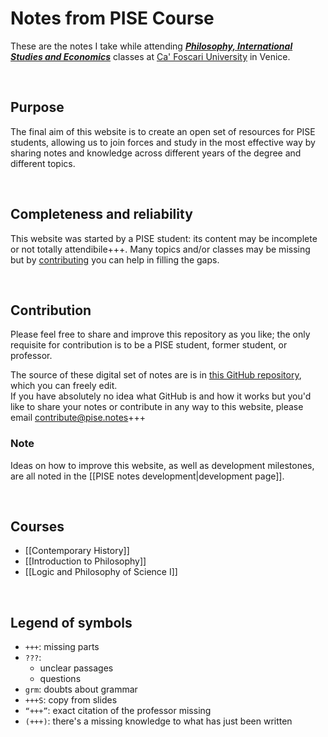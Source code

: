 # Notes from PISE Course

These are the notes I take while attending [***Philosophy, International Studies and Economics***](https://unive.it/pise) classes at [Ca' Foscari University](https://unive.it) in Venice.

<br>

## Purpose

The final aim of this website is to create an open set of resources for PISE students, allowing us to join forces and study in the most effective way by sharing notes and knowledge across different years of the degree and different topics.

<br>

## Completeness and reliability

This website was started by a PISE student: its content may be incomplete or not totally attendibile+++. Many topics and/or classes may be missing but by [contributing](#contribution) you can help in filling the gaps.

<br>

## Contribution

Please feel free to share and improve this repository as you like; the only requisite for contribution is to be a PISE student, former student, or professor.

The source of these digital set of notes are is in [this GitHub repository](https://tommi.space/xplosionmind/PISE-notes), which you can freely edit.   
If you have absolutely no idea what GitHub is and how it works but you'd like to share your notes or contribute in any way to this website, please email contribute@pise.notes+++ 

### Note

Ideas on how to improve this website, as well as development milestones, are all noted in the [[PISE notes development|development page]].

<br>

## Courses
- [[Contemporary History]]
- [[Introduction to Philosophy]]
- [[Logic and Philosophy of Science I]]

<br>

## Legend of symbols

- `+++`: missing parts
- `???`:
	- unclear passages
	- questions
- `grm`: doubts about grammar
- `+++S`: copy from slides
- `“+++”`: exact citation of the professor missing
- `(+++)`: there's a missing knowledge to what has just been written